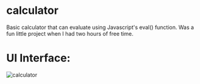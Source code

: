 # calculator
Basic calculator that can evaluate using Javascript's eval() function. Was a fun little project when I had two hours of free time.

# UI Interface: 

![calculator](https://cloud.githubusercontent.com/assets/22083509/22400625/3b003ae8-e588-11e6-8e41-2b02da959e24.JPG)

